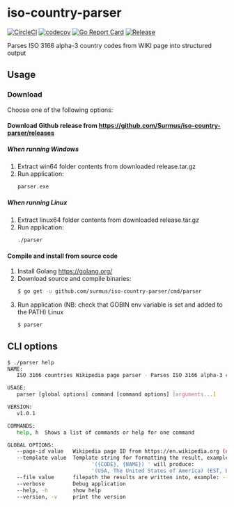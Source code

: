 # iso-country-parser
[![CircleCI](https://circleci.com/gh/Surmus/iso-country-parser.svg?style=svg)](https://circleci.com/gh/Surmus/iso-country-parser)
[![codecov](https://codecov.io/gh/Surmus/iso-country-parser/branch/master/graph/badge.svg)](https://codecov.io/gh/Surmus/iso-country-parser)
[![Go Report Card](https://goreportcard.com/badge/github.com/surmus/iso-country-parser)](https://goreportcard.com/report/github.com/surmus/iso-country-parser)
[![Release](https://img.shields.io/github/release/surmus/iso-country-parser.svg?style=flat-square)](https://github.com/surmus/iso-country-parser/releases/latest)

Parses ISO 3166 alpha-3 country codes from WIKI page into structured output

## Usage
### Download
Choose one of the following options:

#### Download Github release from https://github.com/Surmus/iso-country-parser/releases
##### When running Windows
1. Extract win64 folder contents from downloaded release.tar.gz
2. Run application:
     ```sh
     parser.exe
     ```
##### When running Linux
1. Extract linux64 folder contents from downloaded release.tar.gz
2. Run application:
     ```sh
     ./parser
     ```
#### Compile and install from source code
1. Install Golang https://golang.org/
2. Download source and compile binaries:
    ```sh
    $ go get -u github.com/surmus/iso-country-parser/cmd/parser
    ```
3.  Run application (NB: check that GOBIN env variable is set and added to the PATH)
    Linux
    ```sh
    $ parser
    ```
   
## CLI options
```sh
$ ./parser help
NAME:
   ISO 3166 countries Wikipedia page parser - Parses ISO 3166 alpha-3 country codes from WIKI page into structured output

USAGE:
   parser [global options] command [command options] [arguments...]

VERSION:
   v1.0.1

COMMANDS:
   help, h  Shows a list of commands or help for one command

GLOBAL OPTIONS:
   --page-id value   Wikipedia page ID from https://en.wikipedia.org (default: "List_of_ISO_3166_country_codes")
   --template value  Template string for formatting the result, example:
                           '({CODE}, {NAME}) ' will produce:
                           '(USA, The United States of America) (EST, Estonia)'
   --file value      filepath the results are written into, example: --file C:\hello.txt
   --verbose         Debug application
   --help, -h        show help
   --version, -v     print the version
```
